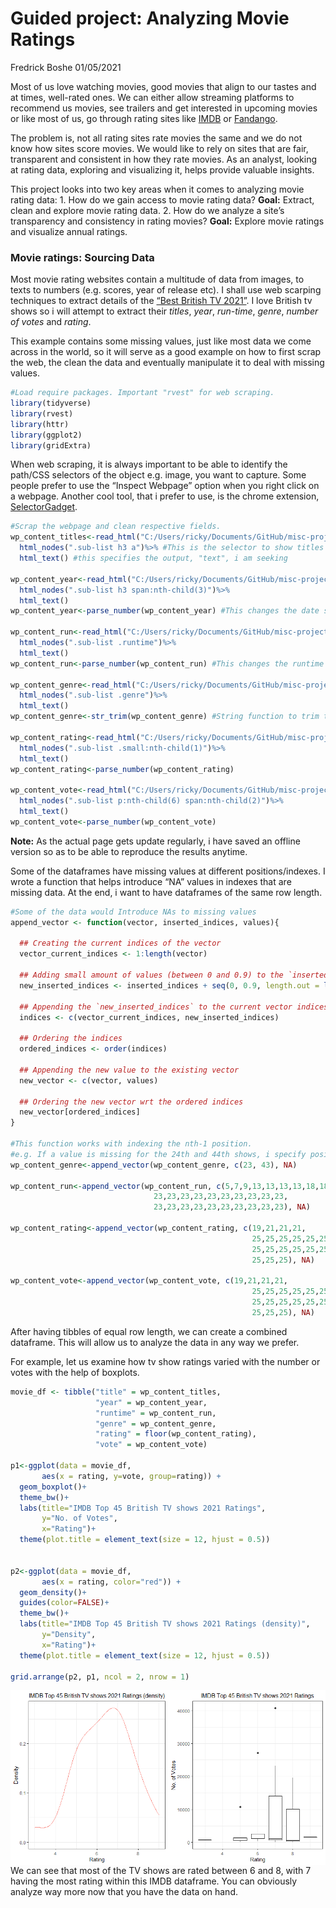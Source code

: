 Guided project: Analyzing Movie Ratings
================
Fredrick Boshe
01/05/2021

Most of us love watching movies, good movies that align to our tastes
and at times, well-rated ones. We can either allow streaming platforms
to recommend us movies, see trailers and get interested in upcoming
movies or like most of us, go through rating sites like
[IMDB](https://www.imdb.com/?ref_=nv_home) or
[Fandango](https://www.fandango.com/).

The problem is, not all rating sites rate movies the same and we do not
know how sites score movies. We would like to rely on sites that are
fair, transparent and consistent in how they rate movies. As an analyst,
looking at rating data, exploring and visualizing it, helps provide
valuable insights.

This project looks into two key areas when it comes to analyzing movie
rating data: 1. How do we gain access to movie rating data? **Goal:**
Extract, clean and explore movie rating data. 2. How do we analyze a
site’s transparency and consistency in rating movies? **Goal:** Explore
movie ratings and visualize annual ratings.

### Movie ratings: Sourcing Data

Most movie rating websites contain a multitude of data from images, to
texts to numbers (e.g. scores, year of release etc). I shall use web
scarping techniques to extract details of the [“Best British TV
2021”](https://www.imdb.com/list/ls086566770/). I love British tv shows
so i will attempt to extract their *titles*, *year*, *run-time*,
*genre*, *number of votes* and *rating*.

This example contains some missing values, just like most data we come
across in the world, so it will serve as a good example on how to first
scrap the web, the clean the data and eventually manipulate it to deal
with missing values.

``` r
#Load require packages. Important "rvest" for web scraping.
library(tidyverse)
library(rvest)
library(httr)
library(ggplot2)
library(gridExtra)
```

When web scraping, it is always important to be able to identify the
path/CSS selectors of the object e.g. image, you want to capture. Some
people prefer to use the “Inspect Webpage” option when you right click
on a webpage. Another cool tool, that i prefer to use, is the chrome
extension,
[SelectorGadget](https://chrome.google.com/webstore/detail/selectorgadget/mhjhnkcfbdhnjickkkdbjoemdmbfginb?hl=en).

``` r
#Scrap the webpage and clean respective fields.
wp_content_titles<-read_html("C:/Users/ricky/Documents/GitHub/misc-projects/Best British TV 2021 - IMDb.html")%>%
  html_nodes(".sub-list h3 a")%>% #This is the selector to show titles
  html_text() #this specifies the output, "text", i am seeking

wp_content_year<-read_html("C:/Users/ricky/Documents/GitHub/misc-projects/Best British TV 2021 - IMDb.html")%>%
  html_nodes(".sub-list h3 span:nth-child(3)")%>%
  html_text()
wp_content_year<-parse_number(wp_content_year) #This changes the date strings to numerical

wp_content_run<-read_html("C:/Users/ricky/Documents/GitHub/misc-projects/Best British TV 2021 - IMDb.html")%>%
  html_nodes(".sub-list .runtime")%>%
  html_text()
wp_content_run<-parse_number(wp_content_run) #This changes the runtime strings to numerical

wp_content_genre<-read_html("C:/Users/ricky/Documents/GitHub/misc-projects/Best British TV 2021 - IMDb.html")%>%
  html_nodes(".sub-list .genre")%>%
  html_text()
wp_content_genre<-str_trim(wp_content_genre) #String function to trim the whitespace off 

wp_content_rating<-read_html("C:/Users/ricky/Documents/GitHub/misc-projects/Best British TV 2021 - IMDb.html")%>%
  html_nodes(".sub-list .small:nth-child(1)")%>%
  html_text()
wp_content_rating<-parse_number(wp_content_rating)

wp_content_vote<-read_html("C:/Users/ricky/Documents/GitHub/misc-projects/Best British TV 2021 - IMDb.html")%>%
  html_nodes(".sub-list p:nth-child(6) span:nth-child(2)")%>%
  html_text()
wp_content_vote<-parse_number(wp_content_vote)
```

**Note:** As the actual page gets update regularly, i have saved an
offline version so as to be able to reproduce the results anytime.

Some of the dataframes have missing values at different
positions/indexes. I wrote a function that helps introduce “NA” values
in indexes that are missing data. At the end, i want to have dataframes
of the same row length.

``` r
#Some of the data would Introduce NAs to missing values
append_vector <- function(vector, inserted_indices, values){

  ## Creating the current indices of the vector
  vector_current_indices <- 1:length(vector)

  ## Adding small amount of values (between 0 and 0.9) to the `inserted_indices`
  new_inserted_indices <- inserted_indices + seq(0, 0.9, length.out = length(inserted_indices))

  ## Appending the `new_inserted_indices` to the current vector indices
  indices <- c(vector_current_indices, new_inserted_indices)

  ## Ordering the indices
  ordered_indices <- order(indices)

  ## Appending the new value to the existing vector
  new_vector <- c(vector, values)

  ## Ordering the new vector wrt the ordered indices
  new_vector[ordered_indices]
}

#This function works with indexing the nth-1 position. 
#e.g. If a value is missing for the 24th and 44th shows, i specify position 23 and 43
wp_content_genre<-append_vector(wp_content_genre, c(23, 43), NA)

wp_content_run<-append_vector(wp_content_run, c(5,7,9,13,13,13,13,18,18,21,23,
                                23,23,23,23,23,23,23,23,23,23,
                                23,23,23,23,23,23,23,23,23,23), NA)

wp_content_rating<-append_vector(wp_content_rating, c(19,21,21,21,
                                                      25,25,25,25,25,25,25,25,
                                                      25,25,25,25,25,25,25,25,
                                                      25,25,25), NA)

wp_content_vote<-append_vector(wp_content_vote, c(19,21,21,21,
                                                      25,25,25,25,25,25,25,25,
                                                      25,25,25,25,25,25,25,25,
                                                      25,25,25), NA)
```

After having tibbles of equal row length, we can create a combined
dataframe. This will allow us to analyze the data in any way we prefer.

For example, let us examine how tv show ratings varied with the number
or votes with the help of boxplots.

``` r
movie_df <- tibble("title" = wp_content_titles, 
                   "year" = wp_content_year, 
                   "runtime" = wp_content_run, 
                   "genre" = wp_content_genre, 
                   "rating" = floor(wp_content_rating),
                   "vote" = wp_content_vote)

p1<-ggplot(data = movie_df,
       aes(x = rating, y=vote, group=rating)) +
  geom_boxplot()+
  theme_bw()+
  labs(title="IMDB Top 45 British TV shows 2021 Ratings",
       y="No. of Votes",
       x="Rating")+
  theme(plot.title = element_text(size = 12, hjust = 0.5))


p2<-ggplot(data = movie_df,
       aes(x = rating, color="red")) +
  geom_density()+
  guides(color=FALSE)+
  theme_bw()+
  labs(title="IMDB Top 45 British TV shows 2021 Ratings (density)",
       y="Density",
       x="Rating")+
  theme(plot.title = element_text(size = 12, hjust = 0.5))

grid.arrange(p2, p1, ncol = 2, nrow = 1)
```

<img src="IMDB-Movie-Ratings_files/figure-gfm/combine-1.png" style="display: block; margin: auto;" />
We can see that most of the TV shows are rated between 6 and 8, with 7
having the most rating within this IMDB dataframe. You can obviously
analyze way more now that you have the data on hand.
